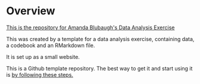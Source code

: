 # Overview

[This is the repository for Amanda Blubaugh's Data Analysis Exercise]( https://epid8060fall2019.github.io/Amanda_Blubaugh-dataanalysis-exercise/
)



This was created by a template for a data analysis exercise, containing data, a codebook and an RMarkdown file.

It is set up as a small website.

This is a Github template repository. The best way to get it and start using it is [by following these steps.](https://help.github.com/en/articles/creating-a-repository-from-a-template)

